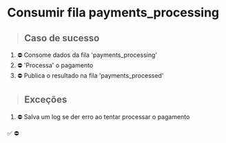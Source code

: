 # Consumir fila payments_processing

> ## Caso de sucesso

1. ⛔ Consome dados da fila 'payments_processing'
2. ⛔ 'Processa' o pagamento
3. ⛔ Publica o resultado na fila 'payments_processed'

> ## Exceções
1. ⛔ Salva um log se der erro ao tentar processar o pagamento

✅
⛔